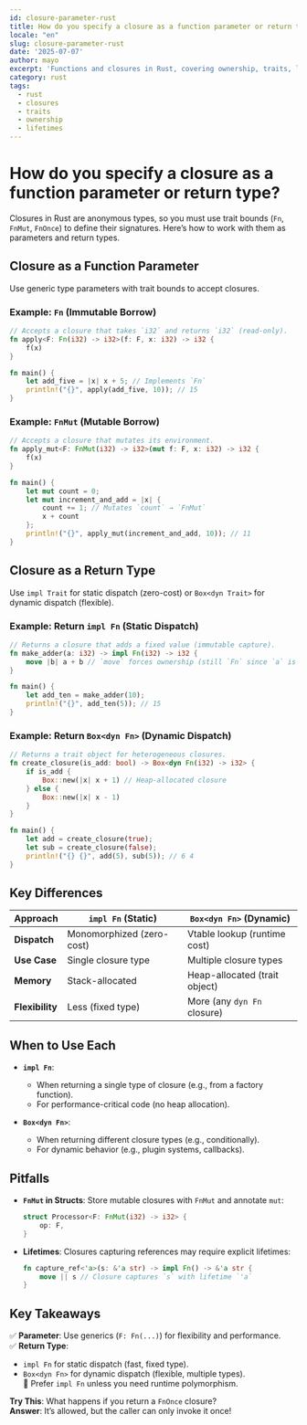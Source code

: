 ```yaml
---
id: closure-parameter-rust
title: How do you specify a closure as a function parameter or return type?
locale: "en"
slug: closure-parameter-rust
date: '2025-07-07'
author: mayo
excerpt: 'Functions and closures in Rust, covering ownership, traits, lifetimes'
category: rust
tags:
  - rust
  - closures
  - traits
  - ownership
  - lifetimes
---
```


# How do you specify a closure as a function parameter or return type?

Closures in Rust are anonymous types, so you must use trait bounds (`Fn`, `FnMut`, `FnOnce`) to define their signatures. Here’s how to work with them as parameters and return types.

## Closure as a Function Parameter

Use generic type parameters with trait bounds to accept closures.

### Example: `Fn` (Immutable Borrow)

```rust
// Accepts a closure that takes `i32` and returns `i32` (read-only).
fn apply<F: Fn(i32) -> i32>(f: F, x: i32) -> i32 {
    f(x)
}

fn main() {
    let add_five = |x| x + 5; // Implements `Fn`
    println!("{}", apply(add_five, 10)); // 15
}
```

### Example: `FnMut` (Mutable Borrow)

```rust
// Accepts a closure that mutates its environment.
fn apply_mut<F: FnMut(i32) -> i32>(mut f: F, x: i32) -> i32 {
    f(x)
}

fn main() {
    let mut count = 0;
    let mut increment_and_add = |x| {
        count += 1; // Mutates `count` → `FnMut`
        x + count
    };
    println!("{}", apply_mut(increment_and_add, 10)); // 11
}
```

## Closure as a Return Type

Use `impl Trait` for static dispatch (zero-cost) or `Box<dyn Trait>` for dynamic dispatch (flexible).

### Example: Return `impl Fn` (Static Dispatch)

```rust
// Returns a closure that adds a fixed value (immutable capture).
fn make_adder(a: i32) -> impl Fn(i32) -> i32 {
    move |b| a + b // `move` forces ownership (still `Fn` since `a` is read-only)
}

fn main() {
    let add_ten = make_adder(10);
    println!("{}", add_ten(5)); // 15
}
```

### Example: Return `Box<dyn Fn>` (Dynamic Dispatch)

```rust
// Returns a trait object for heterogeneous closures.
fn create_closure(is_add: bool) -> Box<dyn Fn(i32) -> i32> {
    if is_add {
        Box::new(|x| x + 1) // Heap-allocated closure
    } else {
        Box::new(|x| x - 1)
    }
}

fn main() {
    let add = create_closure(true);
    let sub = create_closure(false);
    println!("{} {}", add(5), sub(5)); // 6 4
}
```

## Key Differences

| Approach            | `impl Fn` (Static)         | `Box<dyn Fn>` (Dynamic)    |
|---------------------|----------------------------|----------------------------|
| **Dispatch**        | Monomorphized (zero-cost)  | Vtable lookup (runtime cost) |
| **Use Case**        | Single closure type        | Multiple closure types     |
| **Memory**          | Stack-allocated            | Heap-allocated (trait object) |
| **Flexibility**     | Less (fixed type)          | More (any `dyn Fn` closure) |

## When to Use Each

- **`impl Fn`**:
  - When returning a single type of closure (e.g., from a factory function).
  - For performance-critical code (no heap allocation).

- **`Box<dyn Fn>`**:
  - When returning different closure types (e.g., conditionally).
  - For dynamic behavior (e.g., plugin systems, callbacks).

## Pitfalls

- **`FnMut` in Structs**: Store mutable closures with `FnMut` and annotate `mut`:
  ```rust
  struct Processor<F: FnMut(i32) -> i32> {
      op: F,
  }
  ```

- **Lifetimes**: Closures capturing references may require explicit lifetimes:
  ```rust
  fn capture_ref<'a>(s: &'a str) -> impl Fn() -> &'a str {
      move || s // Closure captures `s` with lifetime `'a`
  }
  ```

## Key Takeaways

✅ **Parameter**: Use generics (`F: Fn(...)`) for flexibility and performance.  
✅ **Return Type**:  
- `impl Fn` for static dispatch (fast, fixed type).  
- `Box<dyn Fn>` for dynamic dispatch (flexible, multiple types).  
🚀 Prefer `impl Fn` unless you need runtime polymorphism.

**Try This**: What happens if you return a `FnOnce` closure?  
**Answer**: It’s allowed, but the caller can only invoke it once!
